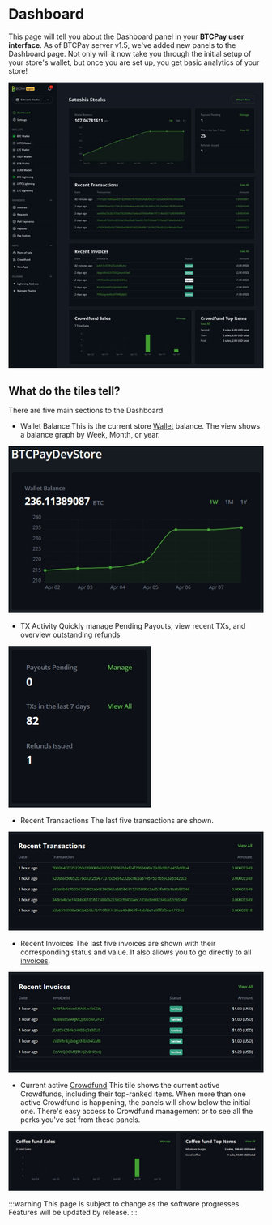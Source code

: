 # Dashboard 

This page will tell you about the Dashboard panel in your **BTCPay user interface**.
As of BTCPay server v1.5, we've added new panels to the Dashboard page. 
Not only will it now take you through the initial setup of your store's wallet, but once you are set up, you get basic analytics of your store!

![BTCPay Server Navigation](./img/dashboard/dashboardgif.gif "BTCPay Server Navigation")

## What do the tiles tell?

There are five main sections to the Dashboard. 

* Wallet Balance 
    This is the current store [Wallet](Wallet.md) balance. 
    The view shows a balance graph by Week, Month, or year. 

![BTCPay Server Navigation](./img/dashboard/wallet-view.jpg "BTCPay Server Navigation")

* TX Activity 
    Quickly manage Pending Payouts, view recent TXs, and overview outstanding [refunds](Refund.md)

![BTCPay Server Navigation](./img/dashboard/tx-activity-view.jpg "BTCPay Server Navigation")

* Recent Transactions
    The last five transactions are shown.

![BTCPay Server Navigation](./img/dashboard/recent-tx-view.jpg "BTCPay Server Navigation")

* Recent Invoices
    The last five invoices are shown with their corresponding status and value.
    It also allows you to go directly to all [invoices](/Invoices.md). 

![BTCPay Server Navigation](./img/dashboard/recent-invoice-view.jpg "BTCPay Server Navigation")

* Current active [Crowdfund](Apps.md/#crowdfunding-app)
    This tile shows the current active Crowdfunds, including their top-ranked items. 
    When more than one active Crowdfund is happening, the panels will show below the initial one. 
    There's easy access to  Crowdfund management or to see all the perks you've set from these panels. 

![BTCPay Server Navigation](./img/dashboard/fund-full-view.jpg "BTCPay Server Navigation")


:::warning
This page is subject to change as the software progresses. Features will be updated by release.
:::